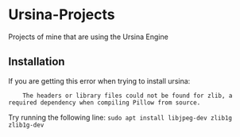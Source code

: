 # Ursina-Projects
Projects of mine that are using the Ursina Engine

## Installation

If you are getting this error when trying to install ursina:

`    The headers or library files could not be found for zlib,
    a required dependency when compiling Pillow from source.`
    
Try running the following line:
`sudo apt install libjpeg-dev zlib1g zlib1g-dev`

